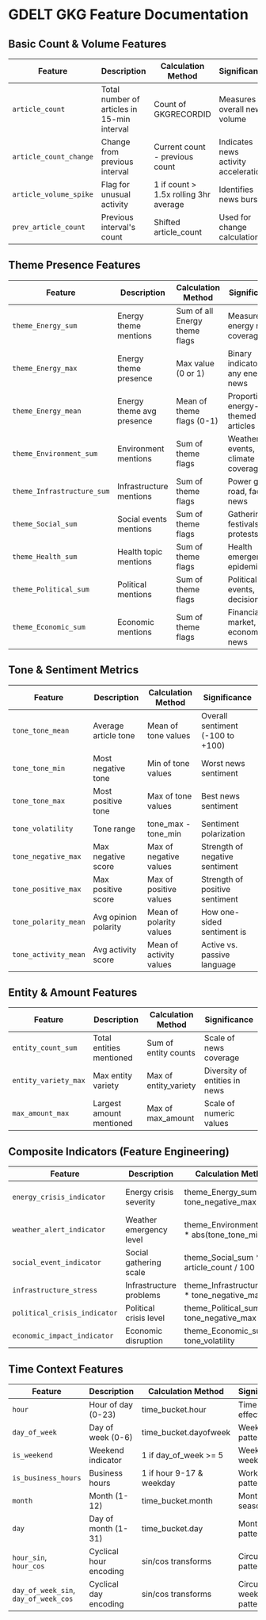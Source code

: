 # GDELT GKG Feature Documentation

## Basic Count & Volume Features

| Feature | Description | Calculation Method | Significance |
|---------|-------------|-------------------|--------------|
| `article_count` | Total number of articles in 15-min interval | Count of GKGRECORDID | Measures overall news volume |
| `article_count_change` | Change from previous interval | Current count - previous count | Indicates news activity acceleration |
| `article_volume_spike` | Flag for unusual activity | 1 if count > 1.5x rolling 3hr average | Identifies news bursts |
| `prev_article_count` | Previous interval's count | Shifted article_count | Used for change calculation |

## Theme Presence Features

| Feature | Description | Calculation Method | Significance |
|---------|-------------|-------------------|--------------|
| `theme_Energy_sum` | Energy theme mentions | Sum of all Energy theme flags | Measures energy news coverage |
| `theme_Energy_max` | Energy theme presence | Max value (0 or 1) | Binary indicator of any energy news |
| `theme_Energy_mean` | Energy theme avg presence | Mean of theme flags (0-1) | Proportion of energy-themed articles |
| `theme_Environment_sum` | Environment mentions | Sum of theme flags | Weather events, climate coverage |
| `theme_Infrastructure_sum` | Infrastructure mentions | Sum of theme flags | Power grid, road, facility news |
| `theme_Social_sum` | Social events mentions | Sum of theme flags | Gatherings, festivals, protests |
| `theme_Health_sum` | Health topic mentions | Sum of theme flags | Health emergencies, epidemics |
| `theme_Political_sum` | Political mentions | Sum of theme flags | Political events, decisions |
| `theme_Economic_sum` | Economic mentions | Sum of theme flags | Financial, market, economic news |

## Tone & Sentiment Metrics

| Feature | Description | Calculation Method | Significance |
|---------|-------------|-------------------|--------------|
| `tone_tone_mean` | Average article tone | Mean of tone values | Overall sentiment (-100 to +100) |
| `tone_tone_min` | Most negative tone | Min of tone values | Worst news sentiment |
| `tone_tone_max` | Most positive tone | Max of tone values | Best news sentiment |
| `tone_volatility` | Tone range | tone_max - tone_min | Sentiment polarization |
| `tone_negative_max` | Max negative score | Max of negative values | Strength of negative sentiment |
| `tone_positive_max` | Max positive score | Max of positive values | Strength of positive sentiment |
| `tone_polarity_mean` | Avg opinion polarity | Mean of polarity values | How one-sided sentiment is |
| `tone_activity_mean` | Avg activity score | Mean of activity values | Active vs. passive language |

## Entity & Amount Features

| Feature | Description | Calculation Method | Significance |
|---------|-------------|-------------------|--------------|
| `entity_count_sum` | Total entities mentioned | Sum of entity counts | Scale of news coverage |
| `entity_variety_max` | Max entity variety | Max of entity_variety | Diversity of entities in news |
| `max_amount_max` | Largest amount mentioned | Max of max_amount | Scale of numeric values |

## Composite Indicators (Feature Engineering)

| Feature | Description | Calculation Method | Significance |
|---------|-------------|-------------------|--------------|
| `energy_crisis_indicator` | Energy crisis severity | theme_Energy_sum * tone_negative_max | Power outage/shortage intensity |
| `weather_alert_indicator` | Weather emergency level | theme_Environment_sum * abs(tone_tone_min) | Severity of weather events |
| `social_event_indicator` | Social gathering scale | theme_Social_sum * article_count / 100 | Size of social events/crowds |
| `infrastructure_stress` | Infrastructure problems | theme_Infrastructure_sum * tone_negative_max | Grid/road/facility issues |
| `political_crisis_indicator` | Political crisis level | theme_Political_sum * tone_negative_max | Political instability |
| `economic_impact_indicator` | Economic disruption | theme_Economic_sum * tone_volatility | Market/economic instability |

## Time Context Features

| Feature | Description | Calculation Method | Significance |
|---------|-------------|-------------------|--------------|
| `hour` | Hour of day (0-23) | time_bucket.hour | Time of day effects |
| `day_of_week` | Day of week (0-6) | time_bucket.dayofweek | Weekly patterns |
| `is_weekend` | Weekend indicator | 1 if day_of_week >= 5 | Weekend vs. weekday |
| `is_business_hours` | Business hours | 1 if hour 9-17 & weekday | Work hour patterns |
| `month` | Month (1-12) | time_bucket.month | Monthly seasonality |
| `day` | Day of month (1-31) | time_bucket.day | Monthly patterns |
| `hour_sin`, `hour_cos` | Cyclical hour encoding | sin/cos transforms | Circular time patterns |
| `day_of_week_sin`, `day_of_week_cos` | Cyclical day encoding | sin/cos transforms | Circular weekly patterns |